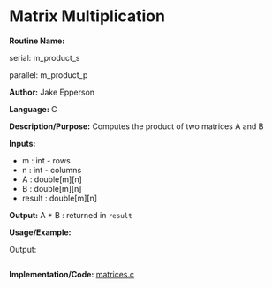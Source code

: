 # Matrix Multiplication

**Routine Name:** 

serial: m_product_s

parallel: m_product_p

**Author:** Jake Epperson

**Language:** C

**Description/Purpose:** Computes the product of two matrices A and B

**Inputs:**

- m : int - rows
- n : int - columns
- A : double[m][n]
- B : double[m][n]
- result : double[m][n]

**Output:** A * B : returned in `result`

**Usage/Example:**

Output:
```
```

**Implementation/Code:** [matrices.c](../../../../src/linear_algebra/C/matrices.c)
